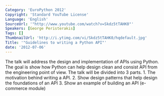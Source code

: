 ```yaml
---
Category: 'EuroPython 2012'
Copyright: 'Standard YouTube License'
Language: 'English'
SourceUrl: '"http://www.youtube.com/watch?v=Skdz5tTAHK0"'
Speakers: [George Peristerakis]
Tags: []
ThumbnailUrl: 'http://i.ytimg.com/vi/Skdz5tTAHK0/hqdefault.jpg'
Title: '"Guidelines to writing a Python API"'
date: '2012-07-06'
---
```

The talk will address the design and implementation of APIs using Python. The
goal is show how Python can help design clean and consist API from the
engineering point of view. The talk will be divided into 3 parts. 1. The
motivation behind writing a API. 2. Show design patterns that help design the
foundations of an API 3. Show an example of building an API (e-commerce
module)


